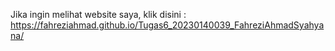 Jika ingin melihat website saya, klik disini : https://fahreziahmad.github.io/Tugas6_20230140039_FahreziAhmadSyahyana/
